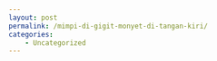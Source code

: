 ```yaml
---
layout: post
permalink: /mimpi-di-gigit-monyet-di-tangan-kiri/
categories:
    - Uncategorized
---
```


